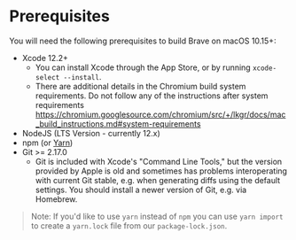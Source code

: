 # Prerequisites

You will need the following prerequisites to build Brave on macOS 10.15+:

- Xcode 12.2+
    - You can install Xcode through the App Store, or by running `xcode-select --install`.
    - There are additional details in the Chromium build system requirements. Do not follow any of the instructions after system requirements https://chromium.googlesource.com/chromium/src/+/lkgr/docs/mac_build_instructions.md#system-requirements
- NodeJS (LTS Version - currently 12.x)
- npm (or [Yarn](https://yarnpkg.com/lang/en/docs/install/#mac-stable))
- Git >= 2.17.0
  - Git is included with Xcode's "Command Line Tools," but the version provided by Apple is old and sometimes has problems interoperating with current Git stable, e.g. when generating diffs using the default settings. You should install a newer version of Git, e.g. via Homebrew.

> Note: If you'd like to use `yarn` instead of `npm` you can use `yarn import` to create a `yarn.lock` file from our `package-lock.json`.